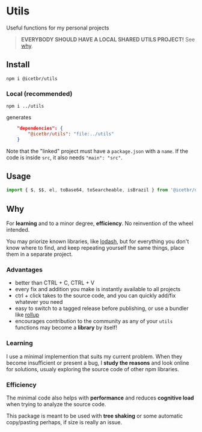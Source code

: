 # Utils

Useful functions for my personal projects

> **EVERYBODY SHOULD HAVE A LOCAL SHARED UTILS PROJECT!** See [why](#why).

## Install
`npm i @icetbr/utils`

### Local (recommended)
`npm i ../utils`

generates
```json
    "dependencies": {
        "@icetbr/utils": "file:../utils"
    }
```

Note that the "linked" project must have a `package.json` with a `name`. If the code is inside `src`, it also needs `"main": "src"`.

## Usage
```js
import { $, $$, el, toBase64, toSearcheable, isBrazil } from '@icetbr/utils/web';
```


## Why
For **learning** and to a minor degree, **efficiency**. No reinvention of the wheel intended.

You may priorize known libraries, like [lodash](https://lodash.com), but for everything you don't know where to find, and keep repeating yourself the same things, place them in a separate project.

### Advantages
- better than CTRL + C, CTRL + V
- every fix and addition you make is instantly available to all projects
- ctrl + click takes to the source code, and you can quickly add/fix whatever you need
- easy to switch to a tagged release before publishing, or use a bundler like [rollup](https://rollupjs.org)
- encourages contribution to the community as any of your `utils` functions may become a **library** by itself!

### Learning
I use a minimal implemention that suits my current problem. When they become insufficient or present a bug, I **study the reasons** and look online for solutions, usualy exploring the source code of other npm libraries.


### Efficiency
The minimal code also helps with **performance** and reduces **cognitive load** when trying to analyze the source code.

This package is meant to be used with **tree shaking** or some automatic copy/pasting perhaps, if size is really an issue.

